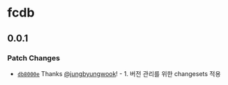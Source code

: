 # fcdb

## 0.0.1

### Patch Changes

- [`db8000e`](https://github.com/it-dev-front/front-mono/commit/db8000eb4ccb85d1c63279cfef81f49457996406) Thanks [@jungbyungwook](https://github.com/jungbyungwook)! - 1. 버전 관리를 위한 changesets 적용
